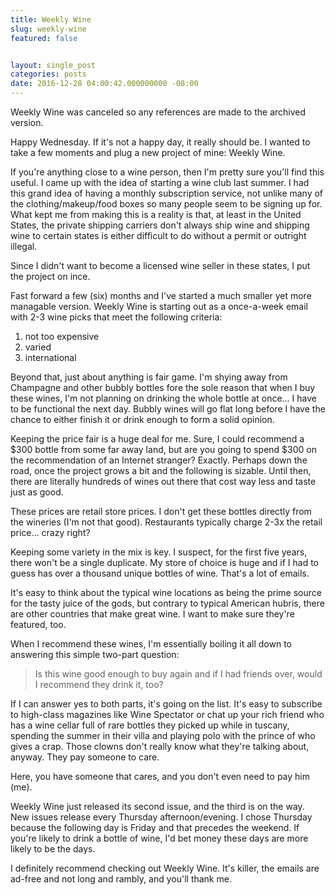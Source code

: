 ```yaml
---
title: Weekly Wine
slug: weekly-wine
featured: false


layout: single_post
categories: posts
date: 2016-12-28 04:00:42.000000000 -08:00
---
```


Weekly Wine was canceled so any references are made to the archived version.

Happy Wednesday. If it's not a happy day, it really should be. I wanted to take a few moments and plug a new project of mine: Weekly Wine.

If you're anything close to a wine person, then I'm pretty sure you'll find this useful. I came up with the idea of starting a wine club last summer. I had this grand idea of having a monthly subscription service, not unlike many of the clothing/makeup/food boxes so many people seem to be signing up for. What kept me from making this is a reality is that, at least in the United States, the private shipping carriers don't always ship wine and shipping wine to certain states is either difficult to do without a permit or outright illegal.

Since I didn't want to become a licensed wine seller in these states, I put the project on ince.

Fast forward a few (six) months and I've started a much smaller yet more managable version. Weekly Wine is starting out as a once-a-week email with 2-3 wine picks that meet the following criteria:

1. not too expensive
2. varied
3. international

Beyond that, just about anything is fair game. I'm shying away from Champagne and other bubbly bottles fore the sole reason that when I buy these wines, I'm not planning on drinking the whole bottle at once… I have to be functional the next day. Bubbly wines will go flat long before I have the chance to either finish it or drink enough to form a solid opinion.

Keeping the price fair is a huge deal for me. Sure, I could recommend a $300 bottle from some far away land, but are you going to spend $300 on the recommendation of an Internet stranger? Exactly. Perhaps down the road, once the project grows a bit and the following is sizable. Until then, there are literally hundreds of wines out there that cost way less and taste just as good.

These prices are retail store prices. I don't get these bottles directly from the wineries (I'm not that good). Restaurants typically charge 2-3x the retail price… crazy right?

Keeping some variety in the mix is key. I suspect, for the first five years, there won't be a single duplicate. My store of choice is huge and if I had to guess has over a thousand unique bottles of wine. That's a lot of emails.

It's easy to think about the typical wine locations as being the prime source for the tasty juice of the gods, but contrary to typical American hubris, there are other countries that make great wine. I want to make sure they're featured, too.

When I recommend these wines, I'm essentially boiling it all down to answering this simple two-part question:

> Is this wine good enough to buy again and if I had friends over, would I recommend they drink it, too?

If I can answer yes to both parts, it's going on the list. It's easy to subscribe to high-class magazines like Wine Spectator or chat up your rich friend who has a wine cellar full of rare bottles they picked up while in tuscany, spending the summer in their villa and playing polo with the prince of who gives a crap. Those clowns don't really know what they're talking about, anyway. They pay someone to care.

Here, you have someone that cares, and you don't even need to pay him (me).

Weekly Wine just released its second issue, and the third is on the way. New issues release every Thursday afternoon/evening. I chose Thursday because the following day is Friday and that precedes the weekend. If you're likely to drink a bottle of wine, I'd bet money these days are more likely to be the days.

I definitely recommend checking out Weekly Wine. It's killer, the emails are ad-free and not long and rambly, and you'll thank me.

